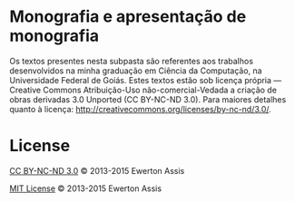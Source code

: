 
# Monografia e apresentação de monografia

Os textos presentes nesta subpasta são referentes aos trabalhos desenvolvidos na minha graduação em
Ciência da Computação, na Universidade Federal de Goiás. Estes textos estão sob licença própria
&mdash; Creative Commons Atribuição-Uso não-comercial-Vedada a criação de obras derivadas 3.0 Unported
(CC BY-NC-ND 3.0). Para maiores detalhes quanto à licença: http://creativecommons.org/licenses/by-nc-nd/3.0/.

# License

[CC BY-NC-ND 3.0](http://creativecommons.org/licenses/by-nc-nd/3.0) &copy; 2013-2015 Ewerton Assis

[MIT License](http://earaujoassis.mit-license.org/) &copy; 2013-2015 Ewerton Assis

